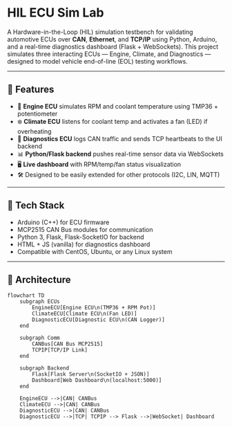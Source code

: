 # HIL ECU Sim Lab

A Hardware-in-the-Loop (HIL) simulation testbench for validating automotive ECUs over **CAN**, **Ethernet**, and **TCP/IP** using Python, Arduino, and a real-time diagnostics dashboard (Flask + WebSockets). This project simulates three interacting ECUs — Engine, Climate, and Diagnostics — designed to model vehicle end-of-line (EOL) testing workflows.

---

## 🚦 Features

- 🧠 **Engine ECU** simulates RPM and coolant temperature using TMP36 + potentiometer
- ❄️ **Climate ECU** listens for coolant temp and activates a fan (LED) if overheating
- 🧪 **Diagnostics ECU** logs CAN traffic and sends TCP heartbeats to the UI backend
- 📊 **Python/Flask backend** pushes real-time sensor data via WebSockets
- 🖥️ **Live dashboard** with RPM/temp/fan status visualization
- 🛠️ Designed to be easily extended for other protocols (I2C, LIN, MQTT)

---

## 🧰 Tech Stack

- Arduino (C++) for ECU firmware
- MCP2515 CAN Bus modules for communication
- Python 3, Flask, Flask-SocketIO for backend
- HTML + JS (vanilla) for diagnostics dashboard
- Compatible with CentOS, Ubuntu, or any Linux system

---

## 📡 Architecture

```mermaid
flowchart TD
    subgraph ECUs
        EngineECU[Engine ECU\n(TMP36 + RPM Pot)]
        ClimateECU[Climate ECU\n(Fan LED)]
        DiagnosticECU[Diagnostic ECU\n(CAN Logger)]
    end

    subgraph Comm
        CANBus[CAN Bus MCP2515]
        TCPIP[TCP/IP Link]
    end

    subgraph Backend
        Flask[Flask Server\n(SocketIO + JSON)]
        Dashboard[Web Dashboard\n(localhost:5000)]
    end

    EngineECU -->|CAN| CANBus
    ClimateECU -->|CAN| CANBus
    DiagnosticECU -->|CAN| CANBus
    DiagnosticECU -->|TCP| TCPIP --> Flask -->|WebSocket| Dashboard


